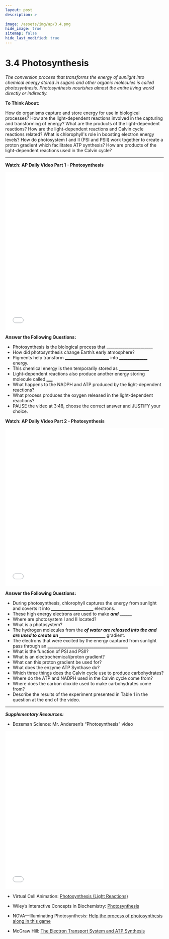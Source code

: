 ```yaml
---
layout: post
description: >
  
image: /assets/img/ap/3.4.png
hide_image: true
sitemap: false
hide_last_modified: true
---
```


# 3.4 Photosynthesis

*The conversion process that transforms the energy of sunlight into chemical energy stored in sugars and other organic molecules is called photosynthesis. Photosynthesis nourishes almost the entire living world directly or indirectly.*

**To Think About:** 

How do organisms capture and store energy for use in biological processes? How are the light-dependent reactions involved in the capturing and transforming of energy? What are the products of the light-dependent reactions? How are the light-dependent reactions and Calvin cycle reactions related? What is chlorophyll's role in boosting electron energy levels? How do photosystem I and II (PSI and PSII) work together to create a proton gradient which facilitates ATP synthesis? How are products of the light-dependent reactions used in the Calvin cycle?

---

**Watch: AP Daily Video Part 1 - Photosynthesis**

<iframe src="//player.bilibili.com/player.html?isOutside=true&aid=762646093&bvid=BV1964y1a7Xj&cid=410484246&p=28&high_quality=1&danmaku=0&autoplay=0" allowfullscreen="allowfullscreen" width="100%" height="500" scrolling="no" frameborder="0" sandbox="allow-top-navigation allow-same-origin allow-forms allow-scripts"></iframe>

**Answer the Following Questions:**

- Photosynthesis is the biological process that <u>_______________________</u>
- How did photosynthesis change Earth’s early atmosphere?
- Pigments help transform <u>______________________</u> into <u>______________</u> energy.
- This chemical energy is then temporarily stored as <u>_______________</u>
- Light-dependent reactions also produce another energy storing molecule called <u>___</u>
- What happens to the NADPH and ATP produced by the light-dependent reactions?
- What process produces the oxygen released in the light-dependent reactions?
- PAUSE the video at 3:48, choose the correct answer and JUSTIFY your choice.

**Watch: AP Daily Video Part 2 - Photosynthesis**

<iframe src="//player.bilibili.com/player.html?isOutside=true&aid=762646093&bvid=BV1964y1a7Xj&cid=410484613&p=29&high_quality=1&danmaku=0&autoplay=0" allowfullscreen="allowfullscreen" width="100%" height="500" scrolling="no" frameborder="0" sandbox="allow-top-navigation allow-same-origin allow-forms allow-scripts"></iframe>

**Answer the Following Questions:**

- During photosynthesis, chlorophyll captures the energy from sunlight and coverts it into <u>_____________________</u> electrons.
- These high energy electrons are used to make <u>___________</u> and <u>_________________</u>
- Where are photosystem I and II located?
- What is a photosystem?
- The hydrogen molecules from the <u>_________________</u> of water are released into the <u>______________________________</u> and are used to create an <u>____________________________________</u> gradient.
- The electrons that were excited by the energy captured from sunlight pass through an <u>________________________________________</u>
- What is the function of PSI and PSII?
- What is an electrochemical/proton gradient?
- What can this proton gradient be used for?
- What does the enzyme ATP Synthase do?
- Which three things does the Calvin cycle use to produce carbohydrates?
- Where do the ATP and NADPH used in the Calvin cycle come from?
- Where does the carbon dioxide used to make carbohydrates come from?
- Describe the results of the experiment presented in Table 1 in the question at the end of the video.

---

***Supplementary Resources:*** 

- Bozeman Science: Mr. Andersen’s “Photosynthesis” video

<iframe src="//player.bilibili.com/player.html?isOutside=true&aid=112881773580123&bvid=BV1agv4ekExQ&cid=500001633966128&p=1&high_quality=1&danmaku=0&autoplay=0" allowfullscreen="allowfullscreen" width="100%" height="500" scrolling="no" frameborder="0" sandbox="allow-top-navigation allow-same-origin allow-forms allow-scripts"></iframe>

- Virtual Cell Animation:  [Photosynthesis (Light Reactions)](http://vcell.ndsu.nodak.edu/animations/photosynthesis/index.htm)

- Wiley’s Interactive Concepts in Biochemistry:  [Photosynthesis](https://www.wiley.com/college/boyer/0470003790/animations/photosynthesis/photosynthesis.htm)

- NOVA—Illuminating Photosynthesis:  [Help the process of photosynthesis along in this game](https://www.pbs.org/wgbh/nova/nature/photosynthesis.html)

- McGraw Hill:  [The Electron Transport System and ATP Synthesis](https://highered.mheducation.com/sites/0072507470/student_view0/chapter25/animation__electron_transport_system_and_atp_synthesis__quiz_1_.html)

